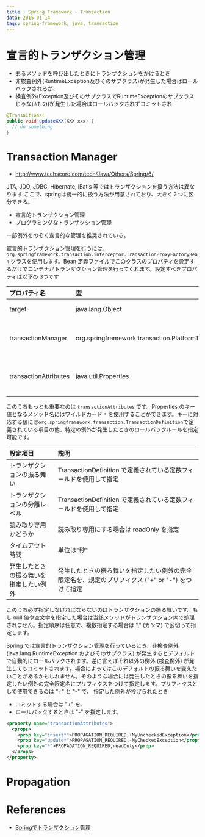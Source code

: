 ```yaml
---
title : Spring Framework - Transaction
data: 2015-01-14
tags: spring-framework, java, transaction
---
```


# 宣言的トランザクション管理

+ あるメソッドを呼び出したときにトランザクションをかけるとき
+ 非検査例外(RuntimeException及びそのサブクラス)が発生した場合はロールバックされるが、
+ 検査例外(Exception及びそのサブクラスでRuntimeExceptionのサブクラスじゃないもの)が発生した場合はロールバックされずコミットされ

```java
@Transactional
public void updateXXX(XXX xxx) {
  // do something
}
```

# Transaction Manager

* <http://www.techscore.com/tech/Java/Others/Spring/6/>

JTA, JDO, JDBC, Hibernate, iBatis 等ではトランザクションを扱う方法は異なります
ここで、springは統一的に扱う方法が用意されており、大きく２つに区分できる。

* 宣言的トランザクション管理
* プログラミングなトランザクション管理

一部例外をのぞく宣言的な管理を推奨されている。

宣言的トランザクション管理を行うには、`org.springframework.transaction.interceptor.TransactionProxyFactoryBean` クラスを使用します。Bean 定義ファイルでこのクラスのプロパティを設定するだけでコンテナがトランザクション管理を行ってくれます。設定すべきプロパティは以下の 3つです



| プロパティ名          | 型                                                         | 設定内容                                                                                                |
|:----------------------|:-----------------------------------------------------------|:--------------------------------------------------------------------------------------------------------|
| target                | java.lang.Object                                           | トランザクション管理を行いたいメソッドを持つクラス                                                      |
| transactionManager    | org.springframework.transaction.PlatformTransactionManager | 使用する PlatformTransactionManager インタフェースを実装する具象クラス                                  |
| transactionAttributes | java.util.Properties                                       | メソッド名をキーとし、トランザクションの振る舞い、分離レベル等トランザクション属性を値に持つ Properties |


このうちもっとも重要なのは `transactionAttributes` です。Properties のキー値となるメソッド名にはワイルドカード `*` を使用することができます。キーに対応する値には`org.springframework.transaction.TransactionDefinition`で定義されている項目の他、特定の例外が発生したときのロールバックルールを指定可能です。

| 設定項目                               | 説明                                                                                               |
|:---------------------------------------|:---------------------------------------------------------------------------------------------------|
| トランザクションの振る舞い             | TransactionDefinition で定義されている定数フィールドを使用して指定                                 |
| トランザクションの分離レベル           | TransactionDefinition で定義されている定数フィールドを使用して指定                                 |
| 読み取り専用かどうか                   | 読み取り専用にする場合は readOnly を指定                                                           |
| タイムアウト時間                       | 単位は"秒"                                                                                         |
| 発生したときの振る舞いを指定したい例外 | 発生したときの振る舞いを指定したい例外の完全限定名を、規定のプリフィクス ("+" or "-") をつけて指定 |


このうち必ず指定しなければならないのはトランザクションの振る舞いです。もし null 値や空文字を指定した場合は当該メソッドがトランザクション内で処理されません。指定順序は任意で、複数指定する場合は "," (カンマ) で区切って指定します。

Spring では宣言的トランザクション管理を行っているとき、非検査例外 (java.lang.RuntimeException およびそのサブクラス) が発生するとデフォルトで自動的にロールバックされます。逆に言えばそれ以外の例外 (検査例外) が発生してもコミットされます。場合によってはこのデフォルトの振る舞いを変えたいことがあるかもしれません。そのような場合には発生したときの振る舞いを指定したい例外の完全限定名にプリフィクスをつけて指定します。プリフィクスとして使用できるのは "+" と "-" で、
指定した例外が投げられたとき

* コミットする場合は "+" を、
* ロールバックするときは "-" を指定します。

```xml
<property name="transactionAttributes">
  <props>
    <prop key="insert*">PROPAGATION_REQUIRED,+MyUncheckedException</prop>
    <prop key="update*">PROPAGATION_REQUIRED,-MyCheckedException</prop>
    <prop key="*">PROPAGATION_REQUIRED,readOnly</prop>
  </props>
</property>
```

# Propagation



# References

+ [Springでトランザクション管理](http://qiita.com/NagaokaKenichi/items/a279857cc2d22a35d0dd)
